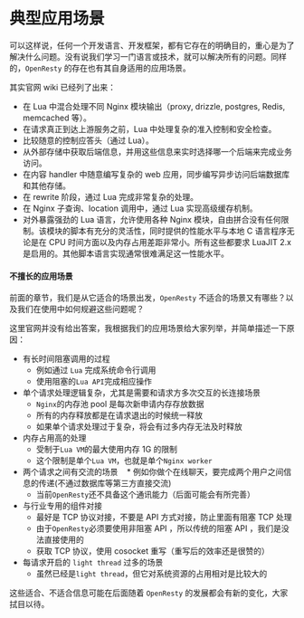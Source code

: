 # 典型应用场景

可以这样说，任何一个开发语言、开发框架，都有它存在的明确目的，重心是为了解决什么问题。没有说我们学习一门语言或技术，就可以解决所有的问题。同样的，`OpenResty` 的存在也有其自身适用的应用场景。

其实官网 wiki 已经列了出来：

* 在 Lua 中混合处理不同 Nginx 模块输出（proxy, drizzle, postgres, Redis, memcached 等）。
* 在请求真正到达上游服务之前，Lua 中处理复杂的准入控制和安全检查。
* 比较随意的控制应答头（通过 Lua）。
* 从外部存储中获取后端信息，并用这些信息来实时选择哪一个后端来完成业务访问。
* 在内容 handler 中随意编写复杂的 web 应用，同步编写异步访问后端数据库和其他存储。
* 在 rewrite 阶段，通过 Lua 完成非常复杂的处理。
* 在 Nginx 子查询、location 调用中，通过 Lua 实现高级缓存机制。
* 对外暴露强劲的 Lua 语言，允许使用各种 Nginx 模块，自由拼合没有任何限制。该模块的脚本有充分的灵活性，同时提供的性能水平与本地 C 语言程序无论是在 CPU 时间方面以及内存占用差距非常小。所有这些都要求 LuaJIT 2.x 是启用的。其他脚本语言实现通常很难满足这一性能水平。

#### 不擅长的应用场景

前面的章节，我们是从它适合的场景出发，`OpenResty` 不适合的场景又有哪些？以及我们在使用中如何规避这些问题呢？

这里官网并没有给出答案，我根据我们的应用场景给大家列举，并简单描述一下原因：

* 有长时间阻塞调用的过程
    * 例如通过 `Lua` 完成系统命令行调用
    * 使用阻塞的`Lua API`完成相应操作
* 单个请求处理逻辑复杂，尤其是需要和请求方多次交互的长连接场景
    * `Nginx`的内存池 pool 是每次新申请内存存放数据
    * 所有的内存释放都是在请求退出的时候统一释放
    * 如果单个请求处理过于复杂，将会有过多内存无法及时释放
* 内存占用高的处理
    * 受制于`Lua VM`的最大使用内存 1G 的限制
    * 这个限制是单个`Lua VM`，也就是单个`Nginx worker`
* 两个请求之间有交流的场景
    * 例如你做个在线聊天，要完成两个用户之间信息的传递(不通过数据库等第三方直接交流)
    * 当前`OpenResty`还不具备这个通讯能力（后面可能会有所完善）
* 与行业专用的组件对接
    * 最好是 TCP 协议对接，不要是 API 方式对接，防止里面有阻塞 TCP 处理
    * 由于`OpenResty`必须要使用非阻塞 API ，所以传统的阻塞 API ，我们是没法直接使用的
    * 获取 TCP 协议，使用 cosocket 重写（重写后的效率还是很赞的）
* 每请求开启的 `light thread` 过多的场景
    * 虽然已经是`light thread`，但它对系统资源的占用相对是比较大的

这些适合、不适合信息可能在后面随着 `OpenResty` 的发展都会有新的变化，大家拭目以待。
